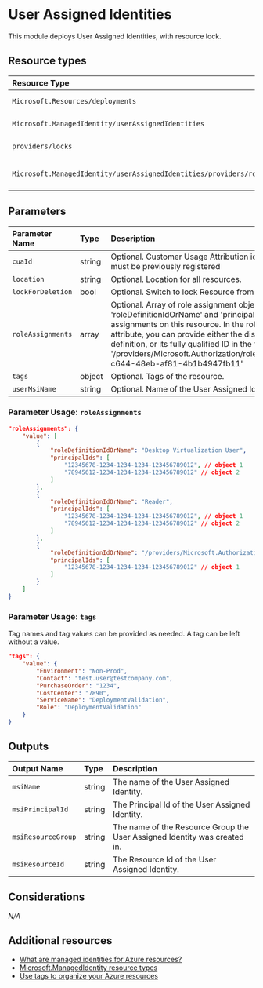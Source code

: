 # User Assigned Identities

This module deploys User Assigned Identities, with resource lock.


## Resource types

|Resource Type|ApiVersion|
|:--|:--|
|`Microsoft.Resources/deployments`|2018-02-01|
|`Microsoft.ManagedIdentity/userAssignedIdentities`|2018-11-30|
|`providers/locks`|2016-09-01|
|`Microsoft.ManagedIdentity/userAssignedIdentities/providers/roleAssignments`|2018-09-01-preview|

## Parameters

| Parameter Name | Type | Description | DefaultValue | Possible values |
| :-- | :-- | :-- | :-- | :-- |
| `cuaId` | string | Optional. Customer Usage Attribution id (GUID). This GUID must be previously registered |  |  |
| `location` | string | Optional. Location for all resources. | [resourceGroup().location] |  |
| `lockForDeletion` | bool | Optional. Switch to lock Resource from deletion. | False |  |
| `roleAssignments` | array | Optional. Array of role assignment objects that contain the 'roleDefinitionIdOrName' and 'principalId' to define RBAC role assignments on this resource. In the roleDefinitionIdOrName attribute, you can provide either the display name of the role definition, or its fully qualified ID in the following format: '/providers/Microsoft.Authorization/roleDefinitions/c2f4ef07-c644-48eb-af81-4b1b4947fb11' | System.Object[] |  |
| `tags` | object | Optional. Tags of the resource. |  |  |
| `userMsiName` | string | Optional. Name of the User Assigned Identity. | [guid(resourceGroup().id)] |  |

### Parameter Usage: `roleAssignments`

```json
"roleAssignments": {
    "value": [
        {
            "roleDefinitionIdOrName": "Desktop Virtualization User",
            "principalIds": [
                "12345678-1234-1234-1234-123456789012", // object 1
                "78945612-1234-1234-1234-123456789012" // object 2
            ]
        },
        {
            "roleDefinitionIdOrName": "Reader",
            "principalIds": [
                "12345678-1234-1234-1234-123456789012", // object 1
                "78945612-1234-1234-1234-123456789012" // object 2
            ]
        },
        {
            "roleDefinitionIdOrName": "/providers/Microsoft.Authorization/roleDefinitions/c2f4ef07-c644-48eb-af81-4b1b4947fb11",
            "principalIds": [
                "12345678-1234-1234-1234-123456789012" // object 1
            ]
        }
    ]
}
```

### Parameter Usage: `tags`

Tag names and tag values can be provided as needed. A tag can be left without a value.

```json
"tags": {
    "value": {
        "Environment": "Non-Prod",
        "Contact": "test.user@testcompany.com",
        "PurchaseOrder": "1234",
        "CostCenter": "7890",
        "ServiceName": "DeploymentValidation",
        "Role": "DeploymentValidation"
    }
}
```

## Outputs

| Output Name | Type | Description |
| :-- | :-- | :-- |
| `msiName` | string | The name of the User Assigned Identity. |
| `msiPrincipalId` | string | The Principal Id of the User Assigned Identity. |
| `msiResourceGroup` | string | The name of the Resource Group the User Assigned Identity was created in. |
| `msiResourceId` | string | The Resource Id of the User Assigned Identity. |

## Considerations

*N/A*

## Additional resources

- [What are managed identities for Azure resources?](https://docs.microsoft.com/en-us/azure/active-directory/managed-identities-azure-resources/overview)
- [Microsoft.ManagedIdentity resource types](https://docs.microsoft.com/en-us/azure/templates/microsoft.managedidentity/allversions)
- [Use tags to organize your Azure resources](https://docs.microsoft.com/en-us/azure/azure-resource-manager/resource-group-using-tags)